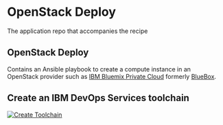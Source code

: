 # OpenStack Deploy
The application repo that accompanies the recipe []()

## OpenStack Deploy
Contains an Ansible playbook to create a compute instance in an OpenStack provider such as [IBM Bluemix Private Cloud](https://www.ibm.com/us-en/marketplace/private-cloud-as-a-service) formerly [BlueBox](https://www.blueboxcloud.com/).

## Create an IBM DevOps Services toolchain
[![Create Toolchain](https://console.ng.bluemix.net/devops/graphics/create_toolchain_button.png)](https://console.ng.bluemix.net/devops/setup/deploy/?repository=https://github.com/IBMCloudDevOps/bluemix-openstack-deploy)
